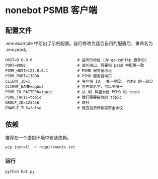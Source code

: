 # nonebot PSMB 客户端

## 配置文件

.env.example 中给出了示例配置。自行修改为适合自用的配置后，重命名为 .env.prod。

```env
HOST=0.0.0.0                    # 监听的地址 (为 go-cqhttp 服务的)
PORT=8080                       # 监听端口，需要和 psmb 中配置一致
PSMB_HOST=127.0.0.1             # PSMB 服务器地址
PSMB_PORT=13880                 # PSMB 服务器端口
CLIENT_ID=1                     # 客户端 ID， 唯一字段， PSMB 的一部分
CLIENT_NAME=qqbot               # 客户端名字，可以不唯一
PSMB_ID_PATTERN=topic           # 从 QQ 群里发给 PSMB 的 topic
PSMB_TOPIC=topic                # 我们需要接收的 topic
GROUP_ID=123456                 # 群号
ENABLE_TLS=false                # 是否启用传输层安全协议
```

## 依赖

推荐在一个虚拟环境中安装依赖。

```zsh
pip install -r requirements.txt
```


### 运行


```zsh
python bot.py
```
